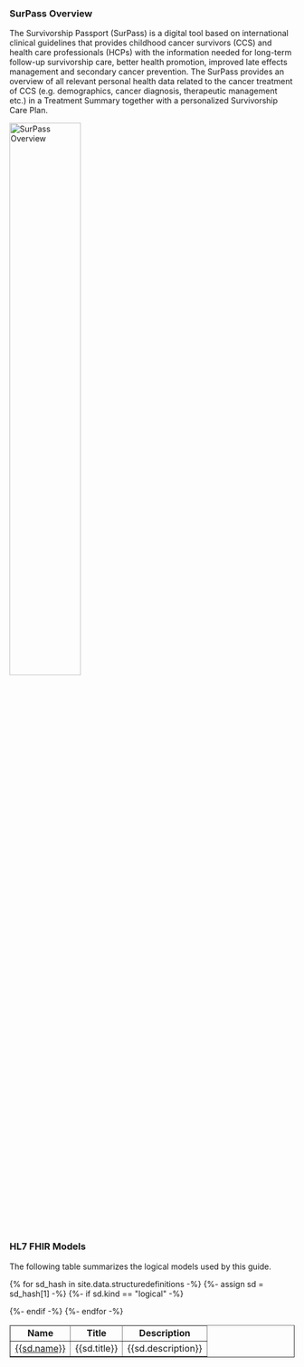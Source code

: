 
### SurPass Overview 

The Survivorship Passport (SurPass) is a digital tool based on international clinical guidelines that provides childhood cancer survivors (CCS) and health care professionals (HCPs) with the information needed for long-term follow-up survivorship care, better health promotion, improved late effects management and secondary cancer prevention. The SurPass provides an overview of all relevant personal health data related to the cancer treatment of CCS (e.g. demographics, cancer diagnosis, therapeutic management etc.) in a Treatment Summary together with a personalized Survivorship Care Plan.

<div>
<img src="surpass-overview.png" alt="SurPass Overview" width="50%"/>
</div>

<!-- table -->

### HL7 FHIR Models

The following table summarizes the logical models used by this guide.


<table  style="border-collapse: collapse; width: 100%" border="1" >
<thead>
<tr style="text-align: center;">
<td><strong>Name</strong></td>
<td><strong>Title</strong></td>
<td><strong>Description</strong></td>
</tr>
</thead>
<tbody>

{% for sd_hash in site.data.structuredefinitions -%}
  {%- assign sd = sd_hash[1] -%}
  {%- if sd.kind  == "logical" -%}
  <tr><td><a href="{{sd.path}}">{{sd.name}}</a></td><td>{{sd.title}}</td><td>{{sd.description}}</td></tr>
  {%- endif -%}
{%- endfor -%}

</tbody>
</table>